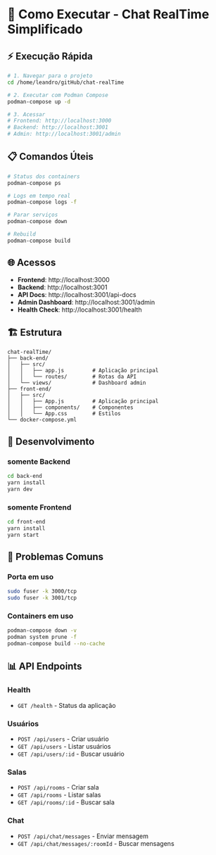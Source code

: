 # 🚀 Como Executar - Chat RealTime Simplificado

## ⚡ **Execução Rápida**

```bash
# 1. Navegar para o projeto
cd /home/leandro/gitHub/chat-realTime

# 2. Executar com Podman Compose
podman-compose up -d

# 3. Acessar
# Frontend: http://localhost:3000
# Backend: http://localhost:3001
# Admin: http://localhost:3001/admin
```


## 📋 **Comandos Úteis**

```bash
# Status dos containers
podman-compose ps

# Logs em tempo real
podman-compose logs -f

# Parar serviços
podman-compose down

# Rebuild
podman-compose build
```

## 🌐 **Acessos**

- **Frontend**: http://localhost:3000
- **Backend**: http://localhost:3001
- **API Docs**: http://localhost:3001/api-docs
- **Admin Dashboard**: http://localhost:3001/admin
- **Health Check**: http://localhost:3001/health
  
## 🏗️ **Estrutura**

```
chat-realTime/
├── back-end/
│   ├── src/
│   │   ├── app.js         # Aplicação principal
│   │   └── routes/        # Rotas da API
│   └── views/             # Dashboard admin
├── front-end/
│   ├── src/
│   │   ├── App.js         # Aplicação principal
│   │   ├── components/    # Componentes
│   │   └── App.css        # Estilos
└── docker-compose.yml
```


## 🔧 **Desenvolvimento**

### somente Backend
```bash
cd back-end
yarn install
yarn dev
```

### somente Frontend
```bash
cd front-end
yarn install
yarn start
```

## 🐛 **Problemas Comuns**

### Porta em uso
```bash
sudo fuser -k 3000/tcp
sudo fuser -k 3001/tcp
```

### Containers em uso
```bash
podman-compose down -v
podman system prune -f
podman-compose build --no-cache
```

## 📊 **API Endpoints**

### Health
- `GET /health` - Status da aplicação

### Usuários
- `POST /api/users` - Criar usuário
- `GET /api/users` - Listar usuários
- `GET /api/users/:id` - Buscar usuário

### Salas
- `POST /api/rooms` - Criar sala
- `GET /api/rooms` - Listar salas
- `GET /api/rooms/:id` - Buscar sala

### Chat
- `POST /api/chat/messages` - Enviar mensagem
- `GET /api/chat/messages/:roomId` - Buscar mensagens
